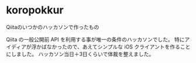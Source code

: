 # koropokkur
Qiitaのいつかのハッカソンで作ったもの

Qiita の一般公開前 API を利用する事が唯一の条件のハッカソンでした。
特にアイディアが浮かばなかったので、あえてシンプルな iOS クライアントを作ることにしました。
ハッカソン当日＋3日くらいで体裁を整えました。
